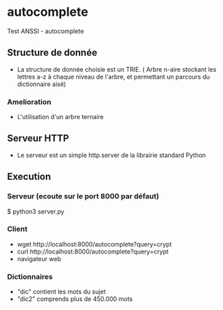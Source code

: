 # autocomplete
Test ANSSI - autocomplete

## Structure de donnée
- La structure de donnée choisie est un TRIE. ( Arbre n-aire stockant les lettres a-z à chaque niveau de l'arbre, et permettant un parcours du dictionnaire aisé)

### Amelioration
- L'utilisation d'un arbre ternaire 

## Serveur HTTP
- Le serveur est un simple http.server de la librairie standard Python

## Execution

### Serveur (ecoute sur le port 8000 par défaut)
$ python3 server.py

### Client
 - wget http://localhost:8000/autocomplete?query=crypt
 - curl http://localhost:8000/autocomplete?query=crypt
 - navigateur web

### Dictionnaires

- "dic" contient les mots du sujet
- "dic2" comprends plus de 450.000 mots
